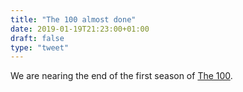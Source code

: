 ```yaml
---
title: "The 100 almost done"
date: 2019-01-19T21:23:00+01:00
draft: false
type: "tweet"
---
```


We are nearing the end of the first season of [The 100](https://en.wikipedia.org/wiki/The%5F100%5F(TV%5Fseries)).
